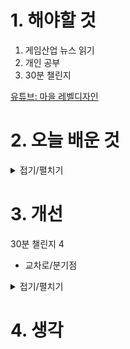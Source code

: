 
# 1. 해야할 것

1. 게임산업 뉴스 읽기 
2. 개인 공부
3. 30분 챌린지

[유튜브: 마을 레벨디자인](https://youtu.be/fQTTGXT6htc?si=QkR6rN39m4JGAfHK)


# 2. 오늘 배운 것

<details>
<summary>접기/펼치기</summary>



</details>




# 3. 개선

30분 챌린지 4
- 교차로/분기점

<details>
<summary>접기/펼치기</summary>



# 🎮 Blocktober 30일 체크리스트

## 🔹 Week 1: 기본 공간 감각 익히기 (Flow & Scale)
- [ ] 1일차: 좁은 복도 (긴장감과 시야 제한)  
- [ ] 2일차: 넓은 광장 (개방감, 시야 확보)  
- [ ] 3일차: 계단 + 고저차 공간 (시야 변화를 체험)  
- [ ] 4일차: 교차로 / 분기점 (플레이어 선택 유도)  
- [ ] 5일차: 복도 → 큰 방 → 복도 (기본 레벨 루프)  
- [ ] 6일차: 전투용 사각형 아레나 (엄폐물 배치 포함)  
- [ ] 7일차: 복습 – 지금까지 만든 블록아웃 연결하기  

---

## 🔹 Week 2: 플레이어 유도 & 탐험 (Landmark & Guidance)
- [ ] 8일차: 랜드마크가 보이는 시작 지점 (멀리 보이는 목표물)  
- [ ] 9일차: 빛으로 유도되는 좁은 복도  
- [ ] 10일차: 수직 이동 공간 (엘리베이터/사다리/낭떠러지)  
- [ ] 11일차: “한눈에 보이는 길 vs 숨겨진 길” 구조  
- [ ] 12일차: 루프 구조 (시작과 끝이 연결되는 맵)  
- [ ] 13일차: 시야 차단 → 돌면 놀라움이 있는 공간  
- [ ] 14일차: 복습 – 자연스럽게 목표 지점에 도달하는 블록아웃 제작  

---

## 🔹 Week 3: 전투 & 퍼즐 구조 (Challenge & Encounter)
- [ ] 15일차: 엄폐물 + 고저차 있는 전투 공간  
- [ ] 16일차: 좁은 다리 위 전투 (위험 + 긴장감)  
- [ ] 17일차: 플레이어를 분리시키는 구조 (협동 게임 상상)  
- [ ] 18일차: 잠긴 문 + 스위치 퍼즐 (간단한 조건 달기)  
- [ ] 19일차: 위험 구역(낭떠러지, 함정) + 안전 구역 대비  
- [ ] 20일차: 연속 전투 구간 (휴식 없이 몰아치는 구조)  
- [ ] 21일차: 복습 – 퍼즐 + 전투 혼합된 블록아웃  

---

## 🔹 Week 4: 내러티브 & 몰입 (Story & Atmosphere)
- [ ] 22일차: 시작 지점 = 안전한 허브 공간  
- [ ] 23일차: 폐허 도시 / 무너진 건물 느낌 블록아웃  
- [ ] 24일차: 긴장감 있는 복도 → 갑자기 확 트이는 공간 (심리 대비)  
- [ ] 25일차: 환경 스토리텔링 (구조물 배치로 상황 전달)  
- [ ] 26일차: 보스 전용 아레나 (입장 → 클라이맥스 → 탈출 루트)  
- [ ] 27일차: 탐험형 오픈존 (중앙에 랜드마크, 주변에 작은 이벤트 구역)  
- [ ] 28일차: 플레이어 귀환 루트 (시작 지점으로 돌아오게 설계)  
- [ ] 29일차: 최종 레벨 – 지금까지 배운 것 종합 블록아웃  
- [ ] 30일차: 회고 – 한 달 작업 정리, 노트/노션 기록  

---

## ✅ 팁

* 하루에 **완성도 100%** 필요 없음 → “아이디어 스케치” 수준 OK
* 제작 툴: Unreal Engine (Geometry Editing / BSP), Unity (ProBuilder) 추천
* 공유: 트위터(X), ArtStation, 노션 → #Blocktober 태그 붙이면 피드백 받을 확률 높음
* 가장 중요한 건 **반복** + **기록**입니다.


</details>



# 4. 생각



